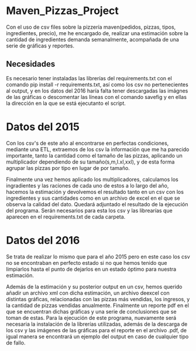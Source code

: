 # Maven_Pizzas_Project
Con el uso de csv files sobre la pizzería maven(pedidos, pizzas, tipos, ingredientes, precio),  me he encargado de, realizar una estimación sobre la cantidad de ingredientes demanda semanalmente, acompañada de una serie de gráficas y reportes.

## Necesidades

Es necesario tener instaladas las librerías del requirements.txt con el comando pip install -r requirements.txt, así como los csv no pertenecientes al output, y en los datos del 2016 haría falta tener descargadas las imágnes de las gráficas o descomentar las líneas con el comando savefig y en ellas la dirección en la que se está ejecutanto el script.

# Datos del 2015
Con los csv's de este año al encontrarse en perfectas condiciones, mediante una ETL, extraemos de los csv la información que me ha parecido importante, tanto la cantidad como el tamaño de las pizzas, aplicando un multiplicador dependiendo de su tamaño(s,m,l.xl,xxl), y de esta forma agrupar las pizzas por tipo en lugar de por tamaño.

Finalmente una vez hemos aplicado los multiplicadores, calculamos los ingradientes y las raciones de cada uno de estos a lo largo del año, hacemos la estimación y devolvemos el resultado tanto en un csv con los ingredientes y sus cantidades como en un archivo de excel en el que se observa la calidad del dato. Quedará adjuntado el resultado de la ejecución del programa. Serán necesarios para esta los csv y las librearías que aparecen en el requirements.txt de cada carpeta.


# Datos del 2016

Se trata de realizar lo mismo que para el año 2015 pero en este caso los csv no se encontraban en perfecto estado si no que hemos tenido que limpiarlos hasta el punto de dejarlos en un estado óptimo para nuestra estimación.

Además de la estimación y su posterior output en un csv, hemos querido añadir un archivo xml con dicha estimación, un archivo deexcel con distintas gráficas, relacionadas con las pizzas más vendidas, los ingresos, y la cantidad de pizzas vendidas anualmente. Finalmente un reporte pdf en el que se encuentran dichas gráficas y una serie de conclusiones que se toman de estas. Para la ejecución de este programa, nuevamente será necesaria la instalación de la librerías utilizadas, además de la descarga de los csv y las imágenes de las gráficas para el reporte en el archivo .pdf, de igual manera se encontrará un ejemplo del output en caso de cualquier tipo de fallo.
